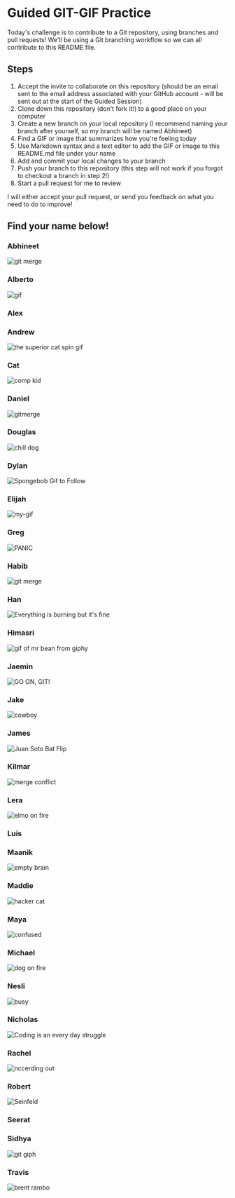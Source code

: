 
# Guided GIT-GIF Practice

Today's challenge is to contribute to a Git repository, using branches and pull requests! We'll be using a Git branching workflow so we can all contribute to this README file.

## Steps

1. Accept the invite to collaborate on this repository (should be an email sent to the email address associated with your GitHub account - will be sent out at the start of the Guided Session)
2. Clone down this repository (don't fork it!) to a good place on your computer
3. Create a new branch on your local repository (I recommend naming your branch after yourself, so my branch will be named Abhineet)
4. Find a GIF or image that summarizes how you're feeling today
5. Use Markdown syntax and a text editor to add the GIF or image to this README.md file under your name
6. Add and commit your local changes to your branch
7. Push your branch to this repository (this step will not work if you forgot to checkout a branch in step 2!)
8. Start a pull request for me to review

I will either accept your pull request, or send you feedback on what you need to do to improve!

## Find your name below!

### Abhineet

![git merge](https://media.giphy.com/media/cFkiFMDg3iFoI/giphy.gif)

### Alberto
![gif](https://media.giphy.com/media/INeHYuRFNxdja/giphy-downsized.gif)



### Alex


### Andrew
![the superior cat spin gif](https://media.giphy.com/media/3iBcRAErFhFwoTVbN5/giphy-downsized-large.gif)


### Cat
![comp kid](https://media.giphy.com/media/ioeQEPFDeS8s8/giphy-downsized.gif)


### Daniel
![gitmerge](https://media.giphy.com/media/PgLT45jalDM0gA4sTS/giphy.gif)


### Douglas
![chill dog](https://media.giphy.com/media/Kz6ofgw1gNlug/giphy.gif)


### Dylan
![Spongebob Gif to Follow](https://media.giphy.com/media/4no7ul3pa571e/giphy.gif)


### Elijah

![my-gif](https://media.giphy.com/media/2wYrkKvETbAwWAM4Gy/giphy.gif)

### Greg

![PANIC](https://y.yarn.co/b13c8458-1c9c-4eb0-b4e5-312f4ae1fe2c_text.gif)

### Habib

![git merge](https://media.giphy.com/media/cnhpl4IeYgU7MCBdV2/giphy-downsized.gif)


### Han
![Everything is burning but it's fine](https://c.tenor.com/MYZgsN2TDJAAAAAC/this-is.gif)


### Himasri

![gif of mr bean from giphy](https://media.giphy.com/media/rvhps5a80Ov4s/giphy-downsized.gif)

### Jaemin
![GO ON, GIT!](https://media.giphy.com/media/j5Qgf8rf2VYnoWH3SY/giphy.gif)


### Jake

![cowboy](https://media.giphy.com/media/e5zHi5hgalk1sLVI1m/giphy-downsized.gif)

### James
![Juan Soto Bat Flip](https://media.giphy.com/media/nrwdr3Zov4U7uhsbQx/giphy-downsized.gif)


### Kilmar
![merge conflict](https://media.giphy.com/media/VePtB3roynxfLYicuV/giphy.gif)


### Lera
![elmo on fire](https://miro.medium.com/max/880/1*S0pwe67pA780cdQETmGblw.gif)



### Luis



### Maanik
![empty brain](https://media.giphy.com/media/BBkKEBJkmFbTG/giphy.gif)


### Maddie
![hacker cat](https://media.giphy.com/media/o0vwzuFwCGAFO/giphy.gif)


### Maya

![confused](https://media.giphy.com/media/WRQBXSCnEFJIuxktnw/giphy.gif)


### Michael
![dog on fire](https://media.giphy.com/media/QMHoU66sBXqqLqYvGO/giphy.gif)


### Nesli

![busy](https://www.reactiongifs.us/wp-content/uploads/2018/06/giphy-2-1.gif)

### Nicholas
![Coding is an every day struggle](https://media.giphy.com/media/9o9dh1JRGThC1qxGTJ/giphy.gif)


### Rachel

![nccerding out](https://giphy.com/gifs/youblewit-you-blew-it-l4FGs5yVJ1KisyXvy.gif)

### Robert

![Seinfeld](https://media.giphy.com/media/LpLd2NGvpaiys/giphy.gif)

### Seerat



### Sidhya

![git giph](https://media.giphy.com/media/L2qukNXGjccyuAYd3W/giphy-downsized.gif)




### Travis
![brent rambo](https://media.giphy.com/media/m2Q7FEc0bEr4I/giphy.gif)





